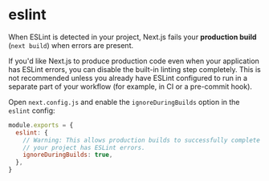 # eslint

When ESLint is detected in your project, Next.js fails your **production build** (`next build`) when errors are present.

If you'd like Next.js to produce production code even when your application has ESLint errors, you can disable the built-in linting step completely. This is not recommended unless you already have ESLint configured to run in a separate part of your workflow (for example, in CI or a pre-commit hook).

Open `next.config.js` and enable the `ignoreDuringBuilds` option in the `eslint` config:

```js filename="next.config.js"
module.exports = {
  eslint: {
    // Warning: This allows production builds to successfully complete even if
    // your project has ESLint errors.
    ignoreDuringBuilds: true,
  },
}
```
